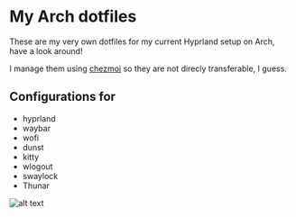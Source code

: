 # My Arch dotfiles
These are my very own dotfiles for my current Hyprland setup on Arch, have a look around!

I manage them using [chezmoi](https://www.chezmoi.io/) so they are not direcly transferable, I guess.

## Configurations for
* hyprland
* waybar
* wofi
* dunst
* kitty
* wlogout
* swaylock
* Thunar

![alt text](https://github.com/kaspernyhus/dotfiles/blob/main/screenshots/screenshot_1.png?raw=true)
